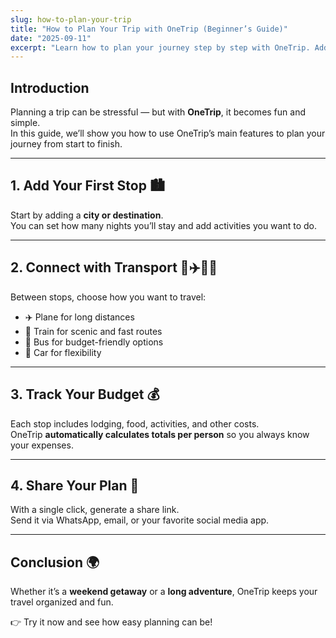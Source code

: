 ```yaml
---
slug: how-to-plan-your-trip
title: "How to Plan Your Trip with OneTrip (Beginner’s Guide)"
date: "2025-09-11"
excerpt: "Learn how to plan your journey step by step with OneTrip. Add stops, estimate budgets, and share routes easily."
---
```


## Introduction

Planning a trip can be stressful — but with **OneTrip**, it becomes fun and simple.  
In this guide, we’ll show you how to use OneTrip’s main features to plan your journey from start to finish.

---

## 1. Add Your First Stop 🏙️

Start by adding a **city or destination**.  
You can set how many nights you’ll stay and add activities you want to do.

---

## 2. Connect with Transport 🚆✈️🚌🚗

Between stops, choose how you want to travel:  
- ✈️ Plane for long distances  
- 🚆 Train for scenic and fast routes  
- 🚌 Bus for budget-friendly options  
- 🚗 Car for flexibility  

---

## 3. Track Your Budget 💰

Each stop includes lodging, food, activities, and other costs.  
OneTrip **automatically calculates totals per person** so you always know your expenses.

---

## 4. Share Your Plan 🔗

With a single click, generate a share link.  
Send it via WhatsApp, email, or your favorite social media app.

---

## Conclusion 🌍

Whether it’s a **weekend getaway** or a **long adventure**, OneTrip keeps your travel organized and fun.  

👉 Try it now and see how easy planning can be!
